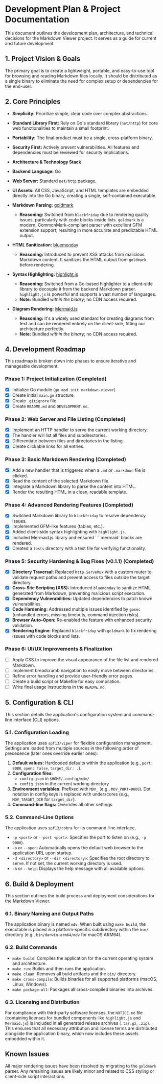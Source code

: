# Development Plan & Project Documentation

This document outlines the development plan, architecture, and technical decisions for the Markdown Viewer project. It serves as a guide for current and future development.

## 1. Project Vision & Goals

The primary goal is to create a lightweight, portable, and easy-to-use tool for browsing and reading Markdown files locally. It should be distributed as a single binary to eliminate the need for complex setup or dependencies for the end-user.

## 2. Core Principles

- **Simplicity:** Prioritize simple, clear code over complex abstractions.
- **Standard Library First:** Rely on Go's standard library (`net/http`) for core web functionalities to maintain a small footprint.
- **Portability:** The final product must be a single, cross-platform binary.
- **Security First:** Actively prevent vulnerabilities. All features and dependencies must be reviewed for security implications.

- **Architecture & Technology Stack**

- **Backend Language:** Go
- **Web Server:** Standard `net/http` package.
- **UI Assets:** All CSS, JavaScript, and HTML templates are embedded directly into the Go binary, creating a single, self-contained executable.
- **Markdown Parsing:** [goldmark](https://github.com/yuin/goldmark)
    - **Reasoning:** Switched from `blackfriday` due to rendering quality issues, particularly with code blocks inside lists. `goldmark` is a modern, CommonMark-compliant parser with excellent GFM extension support, resulting in more accurate and predictable HTML output.
- **HTML Sanitization:** [bluemonday](https://github.com/microcosm-cc/bluemonday)
    - **Reasoning:** Introduced to prevent XSS attacks from malicious Markdown content. It sanitizes the HTML output from `goldmark` before rendering.
- **Syntax Highlighting:** [highlight.js](https://highlightjs.org/)
    - **Reasoning:** Switched from a Go-based highlighter to a client-side library to decouple it from the backend Markdown parser. `highlight.js` is powerful and supports a vast number of languages.
    - **Note:** Bundled *within the binary*; no CDN access required.
- **Diagram Rendering:** [Mermaid.js](https://mermaid-js.github.io/mermaid/)
    - **Reasoning:** It's a widely used standard for creating diagrams from text and can be rendered entirely on the client-side, fitting our architecture perfectly.
    - **Note:** Bundled *within the binary*; no CDN access required.

## 4. Development Roadmap

This roadmap is broken down into phases to ensure iterative and manageable development.

### **Phase 1: Project Initialization (Completed)**

- [x] Initialize Go module (`go mod init markdown-viewer`)
- [x] Create initial `main.go` structure.
- [x] Create `.gitignore` file.
- [x] Create `README.md` and `DEVELOPMENT.md`.

### **Phase 2: Web Server and File Listing (Completed)**

- [x] Implement an HTTP handler to serve the current working directory.
- [x] The handler will list all files and subdirectories.
- [x] Differentiate between files and directories in the listing.
- [x] Create clickable links for all entries.

### **Phase 3: Basic Markdown Rendering (Completed)**

- [x] Add a new handler that is triggered when a `.md` or `.markdown` file is clicked.
- [x] Read the content of the selected Markdown file.
- [x] Integrate a Markdown library to parse the content into HTML.
- [x] Render the resulting HTML in a clean, readable template.

### **Phase 4: Advanced Rendering Features (Completed)**

- [x] Switched Markdown library to `blackfriday` to resolve dependency issues.
- [x] Implemented GFM-like features (tables, etc.).
- [x] Added client-side syntax highlighting with `highlight.js`.
- [x] Included Mermaid.js library and ensured ````mermaid` blocks are rendered.
- [x] Created a `tests` directory with a test file for verifying functionality.

### **Phase 5: Security Hardening & Bug Fixes (v0.1.1) (Completed)**

- [x] **Directory Traversal:** Replaced `http.ServeMux` with a custom router to validate request paths and prevent access to files outside the target directory.
- [x] **Cross-Site Scripting (XSS):** Introduced `bluemonday` to sanitize HTML generated from Markdown, preventing malicious script execution.
- [x] **Dependency Vulnerabilities:** Updated dependencies to patch known vulnerabilities.
- [x] **Code Hardening:** Addressed multiple issues identified by `gosec` (unhandled errors, missing timeouts, command injection risks).
- [x] **Browser Auto-Open:** Re-enabled the feature with enhanced security validation.
- [x] **Rendering Engine:** Replaced `blackfriday` with `goldmark` to fix rendering issues with code blocks and lists.

### **Phase 6: UI/UX Improvements & Finalization**

- [ ] Apply CSS to improve the visual appearance of the file list and rendered Markdown.
- [ ] Implement breadcrumb navigation to easily move between directories.
- [ ] Refine error handling and provide user-friendly error pages.
- [ ] Create a build script or Makefile for easy compilation.
- [ ] Write final usage instructions in the `README.md`.

## 5. Configuration & CLI

This section details the application's configuration system and command-line interface (CLI) options.

### 5.1. Configuration Loading

The application uses `spf13/viper` for flexible configuration management. Settings are loaded from multiple sources in the following order of precedence (later ones override earlier ones):

1.  **Default values:** Hardcoded defaults within the application (e.g., `port: 8080`, `open: false`, `target_dir: .`).
2.  **Configuration files:**
    *   `config.json` in `$HOME/.config/mdv/`
    *   `config.json` in the current working directory
3.  **Environment variables:** Prefixed with `MDV_` (e.g., `MDV_PORT=9000`). Dot notation in config keys is replaced with underscores (e.g., `MDV_TARGET_DIR` for `target_dir`).
4.  **Command-line flags:** Overrides all other settings.

### 5.2. Command-Line Options

The application uses `spf13/cobra` for its command-line interface.

*   `-p <port>` or `--port <port>`: Specifies the port to listen on (e.g., `-p 9000`).
*   `-o` or `--open`: Automatically opens the default web browser to the application URL upon startup.
*   `-d <directory>` or `--dir <directory>`: Specifies the root directory to serve. If not set, the current working directory is used.
*   `-h` or `--help`: Displays the help message with all available options.

## 6. Build & Deployment

This section outlines the build process and deployment considerations for the Markdown Viewer.

### 6.1. Binary Naming and Output Paths

The application binary is named `mdv`. When built using `make build`, the executable is placed in a platform-specific subdirectory within the `bin/` directory (e.g., `bin/darwin-arm64/mdv` for macOS ARM64).

### 6.2. Build Commands

*   `make build`: Compiles the application for the current operating system and architecture.
*   `make run`: Builds and then runs the application.
*   `make clean`: Removes all build artifacts and the `bin/` directory.
*   `make cross-compile`: Builds binaries for all supported platforms (macOS, Linux, Windows).
*   `make package-all`: Packages all cross-compiled binaries into archives.

### 6.3. Licensing and Distribution

For compliance with third-party software licenses, the `NOTICE.md` file (containing licenses for bundled components like `highlight.js` and `Mermaid.js`) is included in all generated release archives (`.tar.gz`, `.zip`). This ensures that all necessary attribution and license terms are distributed alongside the application binary, which now includes these assets embedded within it.

## Known Issues

All major rendering issues have been resolved by migrating to the `goldmark` parser. Any remaining issues are likely minor and related to CSS styling or client-side script interactions.
